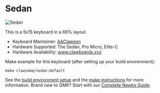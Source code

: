 # Sedan

![Sedan](https://images.squarespace-cdn.com/content/v1/5ec961924eb3960db955f752/1592952281584-LTU6E70P5WIFWPZR56SH/ke17ZwdGBToddI8pDm48kDHPSfPanjkWqhH6pl6g5ph7gQa3H78H3Y0txjaiv_0fDoOvxcdMmMKkDsyUqMSsMWxHk725yiiHCCLfrh8O1z4YTzHvnKhyp6Da-NYroOW3ZGjoBKy3azqku80C789l0mwONMR1ELp49Lyc52iWr5dNb1QJw9casjKdtTg1_-y4jz4ptJBmI9gQmbjSQnNGng/Sedan1.jpeg?format=640w)

This is a 5x15 keyboard in a 68% layout.

* Keyboard Maintainer: [AAClawson](http://github.com/AlisGraveNil)
* Hardware Supported: The Sedan, Pro Micro, Elite-C
* Hardware Availability: www.clawboards.xyz

Make example for this keyboard (after setting up your build environment):

    make clawsome/sedan:default

See the [build environment setup](https://docs.qmk.fm/#/getting_started_build_tools) and the [make instructions](https://docs.qmk.fm/#/getting_started_make_guide) for more information. Brand new to QMK? Start with our [Complete Newbs Guide](https://docs.qmk.fm/#/newbs).
